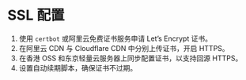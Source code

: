 # SSL 配置

1. 使用 `certbot` 或阿里云免费证书服务申请 Let’s Encrypt 证书。
2. 在阿里云 CDN 与 Cloudflare CDN 中分别上传证书，开启 HTTPS。
3. 在香港 OSS 和东京轻量云服务器上同步配置证书，以支持回源 HTTPS。
4. 设置自动续期脚本，确保证书不过期。
